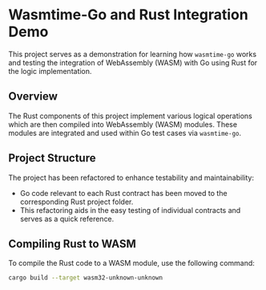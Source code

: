 
# Wasmtime-Go and Rust Integration Demo

This project serves as a demonstration for learning how `wasmtime-go` works and testing the integration of WebAssembly (WASM) with Go using Rust for the logic implementation. 

## Overview

The Rust components of this project implement various logical operations which are then compiled into WebAssembly (WASM) modules. These modules are integrated and used within Go test cases via `wasmtime-go`.

## Project Structure

The project has been refactored to enhance testability and maintainability:
- Go code relevant to each Rust contract has been moved to the corresponding Rust project folder.
- This refactoring aids in the easy testing of individual contracts and serves as a quick reference.

## Compiling Rust to WASM

To compile the Rust code to a WASM module, use the following command:

```sh
cargo build --target wasm32-unknown-unknown
